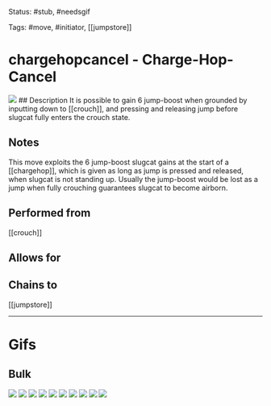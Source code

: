 Status: #stub, #needsgif 

Tags: #move, #initiator, [[jumpstore]]

# chargehopcancel - Charge-Hop-Cancel
<img src=https://raw.githubusercontent.com/LauraHannah44/Rain-World-Movement/main/Files/chargehopcancel_header.gif>
## Description
It is possible to gain 6 jump-boost when grounded by inputting down to [[crouch]], and pressing and releasing jump before slugcat fully enters the crouch state.

## Notes
This move exploits the 6 jump-boost slugcat gains at the start of a [[chargehop]], which is given as long as jump is pressed and released, when slugcat is not standing up. Usually the jump-boost would be lost as a jump when fully crouching guarantees slugcat to become airborn.

## Performed from
[[crouch]]

## Allows for


## Chains to
[[jumpstore]]

___
# Gifs
## Bulk
<img src=https://raw.githubusercontent.com/LauraHannah44/Rain-World-Movement/main/Files/chargehopcancel_0.gif>
<img src=https://raw.githubusercontent.com/LauraHannah44/Rain-World-Movement/main/Files/chargehopcancel_1.gif>
<img src=https://raw.githubusercontent.com/LauraHannah44/Rain-World-Movement/main/Files/chargehopcancel_2.gif>
<img src=https://raw.githubusercontent.com/LauraHannah44/Rain-World-Movement/main/Files/chargehopcancel_3.gif>
<img src=https://raw.githubusercontent.com/LauraHannah44/Rain-World-Movement/main/Files/chargehopcancel_4.gif>
<img src=https://raw.githubusercontent.com/LauraHannah44/Rain-World-Movement/main/Files/chargehopcancel_5.gif>
<img src=https://raw.githubusercontent.com/LauraHannah44/Rain-World-Movement/main/Files/chargehopcancel_6.gif>
<img src=https://raw.githubusercontent.com/LauraHannah44/Rain-World-Movement/main/Files/chargehopcancel_7.gif>
<img src=https://raw.githubusercontent.com/LauraHannah44/Rain-World-Movement/main/Files/chargehopcancel_8.gif>
<img src=https://raw.githubusercontent.com/LauraHannah44/Rain-World-Movement/main/Files/chargehopcancel_9.gif>